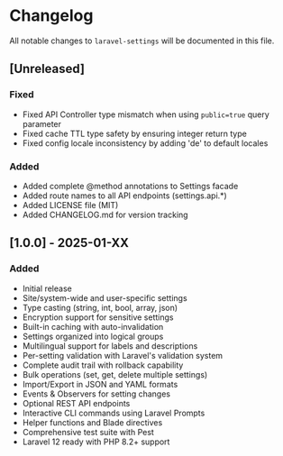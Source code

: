 # Changelog

All notable changes to `laravel-settings` will be documented in this file.

## [Unreleased]

### Fixed
- Fixed API Controller type mismatch when using `public=true` query parameter
- Fixed cache TTL type safety by ensuring integer return type
- Fixed config locale inconsistency by adding 'de' to default locales

### Added
- Added complete @method annotations to Settings facade
- Added route names to all API endpoints (settings.api.*)
- Added LICENSE file (MIT)
- Added CHANGELOG.md for version tracking

## [1.0.0] - 2025-01-XX

### Added
- Initial release
- Site/system-wide and user-specific settings
- Type casting (string, int, bool, array, json)
- Encryption support for sensitive settings
- Built-in caching with auto-invalidation
- Settings organized into logical groups
- Multilingual support for labels and descriptions
- Per-setting validation with Laravel's validation system
- Complete audit trail with rollback capability
- Bulk operations (set, get, delete multiple settings)
- Import/Export in JSON and YAML formats
- Events & Observers for setting changes
- Optional REST API endpoints
- Interactive CLI commands using Laravel Prompts
- Helper functions and Blade directives
- Comprehensive test suite with Pest
- Laravel 12 ready with PHP 8.2+ support

